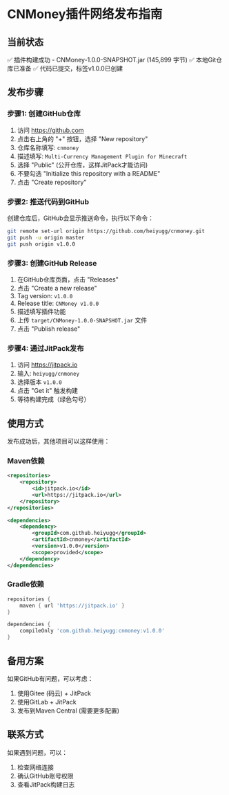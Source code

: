 # CNMoney插件网络发布指南

## 当前状态
✅ 插件构建成功 - CNMoney-1.0.0-SNAPSHOT.jar (145,899 字节)
✅ 本地Git仓库已准备
✅ 代码已提交，标签v1.0.0已创建

## 发布步骤

### 步骤1: 创建GitHub仓库
1. 访问 https://github.com
2. 点击右上角的 "+" 按钮，选择 "New repository"
3. 仓库名称填写: `cnmoney`
4. 描述填写: `Multi-Currency Management Plugin for Minecraft`
5. 选择 "Public" (公开仓库，这样JitPack才能访问)
6. 不要勾选 "Initialize this repository with a README"
7. 点击 "Create repository"

### 步骤2: 推送代码到GitHub
创建仓库后，GitHub会显示推送命令，执行以下命令：

```bash
git remote set-url origin https://github.com/heiyugg/cnmoney.git
git push -u origin master
git push origin v1.0.0
```

### 步骤3: 创建GitHub Release
1. 在GitHub仓库页面，点击 "Releases"
2. 点击 "Create a new release"
3. Tag version: `v1.0.0`
4. Release title: `CNMoney v1.0.0`
5. 描述填写插件功能
6. 上传 `target/CNMoney-1.0.0-SNAPSHOT.jar` 文件
7. 点击 "Publish release"

### 步骤4: 通过JitPack发布
1. 访问 https://jitpack.io
2. 输入: `heiyugg/cnmoney`
3. 选择版本 `v1.0.0`
4. 点击 "Get it" 触发构建
5. 等待构建完成（绿色勾号）

## 使用方式

发布成功后，其他项目可以这样使用：

### Maven依赖
```xml
<repositories>
    <repository>
        <id>jitpack.io</id>
        <url>https://jitpack.io</url>
    </repository>
</repositories>

<dependencies>
    <dependency>
        <groupId>com.github.heiyugg</groupId>
        <artifactId>cnmoney</artifactId>
        <version>v1.0.0</version>
        <scope>provided</scope>
    </dependency>
</dependencies>
```

### Gradle依赖
```gradle
repositories {
    maven { url 'https://jitpack.io' }
}

dependencies {
    compileOnly 'com.github.heiyugg:cnmoney:v1.0.0'
}
```

## 备用方案

如果GitHub有问题，可以考虑：
1. 使用Gitee (码云) + JitPack
2. 使用GitLab + JitPack
3. 发布到Maven Central (需要更多配置)

## 联系方式
如果遇到问题，可以：
1. 检查网络连接
2. 确认GitHub账号权限
3. 查看JitPack构建日志
